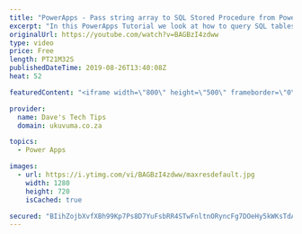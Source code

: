 ```yaml
---
title: "PowerApps - Pass string array to SQL Stored Procedure from PowerApps using Flow (Tutorial)"
excerpt: "In this PowerApps Tutorial we look at how to query SQL tables from PowerApps and more specifically by using the infamous 'in' operator against an array! Unfortunately this is not support directly from PowerApps (yet), and SQL Queries are not supported (yet) to on-premises SQL servers so we have to use"
originalUrl: https://youtube.com/watch?v=BAGBzI4zdww
type: video
price: Free
length: PT21M32S
publishedDateTime: 2019-08-26T13:40:08Z
heat: 52

featuredContent: "<iframe width=\"800\" height=\"500\" frameborder=\"0\" src=\"https://www.youtube.com/embed/BAGBzI4zdww\" allow=\"accelerometer; autoplay; encrypted-media; gyroscope; picture-in-picture\" allowfullscreen></iframe>"

provider:
  name: Dave's Tech Tips
  domain: ukuvuma.co.za

topics:
  - Power Apps

images:
  - url: https://i.ytimg.com/vi/BAGBzI4zdww/maxresdefault.jpg
    width: 1280
    height: 720
    isCached: true

secured: "BIihZojbXvfXBh99Kp7Ps8D7YuFsbRR4STwFnltnORyncFg7DOeHy5kWKsTdA2rYadAhsX4rNE+O/UffYwoiX0ACDhvpik/y2VpWtuCujU95fZLocySXnR4yzIbSApbX05wcgvv6dO66GjgrUuJzZfWj04IUBEyDw4oTEXN75e7d0y/beMmocirI2vOLzHzCiHcd6MsOYYnr9ngH8zsW8GE8JTqTR7eNxoSeo8j7d6BkH+BvnExQ1accqXjvEDyy7pzH+B9vtrqrPWSeGPY8hgF0ZLV9fapiih6+DEjcY7oTLlvmHghuDiOdi3UvE+1hG/WvUzbRpct2KplACE2I4/An1TTR8Py5UIuhEyJLCVD7RY+nY5+sE+HidqWuJ7ZnU6fP8pkuARHjgH4xW0AVLf2WPvfG2T8rPsN9slInrOQ=;dFUbIuP5bH/hXHHaollSjg=="
---
```


